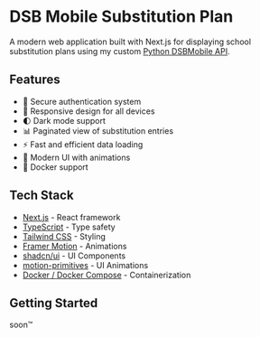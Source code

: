 # DSB Mobile Substitution Plan

A modern web application built with Next.js for displaying school substitution plans using my custom [Python DSBMobile API](https://github.com/PrtmPhlp/DSBMobile).
## Features

- 🔐 Secure authentication system
- 📱 Responsive design for all devices
- 🌓 Dark mode support
- 📊 Paginated view of substitution entries
- ⚡ Fast and efficient data loading
- 🎨 Modern UI with animations
- 🐳 Docker support

## Tech Stack

- [Next.js](https://nextjs.org/) - React framework
- [TypeScript](https://www.typescriptlang.org/) - Type safety
- [Tailwind CSS](https://tailwindcss.com/) - Styling
- [Framer Motion](https://www.framer.com/motion/) - Animations
- [shadcn/ui](https://ui.shadcn.com/) - UI Components
- [motion-primitives](https://motion-primitives.com) - UI Animations
- [Docker / Docker Compose](https://www.docker.com/) - Containerization

## Getting Started

soon™

<!--
ChatGPT generated README template stuff down here :D
### Prerequisites

- Node.js 18+ or Bun
- Docker (optional)

### Installation

1. Clone the repository:
```bash
git clone https://github.com/PrtmPhlp/dsbmobile.git
cd dsbmobile
```

2. Install dependencies:
```bash
npm install
# or
bun install
```

3. Create a `.env` file in the root directory:
```bash
NEXT_PUBLIC_API_URL=your_api_url_here
```

4. Run the development server:
```bash
npm run dev
# or
bun dev
```

Open [http://localhost:3000](http://localhost:3000) with your browser to see the result.

### Docker Deployment

1. Build the Docker image:
```bash
docker build -t dsb-frontend .
```

2. Run the container:
```bash
docker run -p 3000:3000 -e NEXT_PUBLIC_API_URL=your_api_url_here dsb-frontend
```

Alternatively, use Docker Compose:
```bash
docker-compose up -d
```

## Project Structure

```
├── app/                # Next.js app directory
├── components/         # React components
├── lib/               # Utility functions
├── docker/            # Docker configuration
├── public/            # Static assets
└── ...configuration files
```

## Contributing

Contributions are welcome! Please feel free to submit a Pull Request.

## License

This project is built for Special Academic Project. See the source code at [GitHub](https://github.com/PrtmPhlp/dsbmobile). -->
